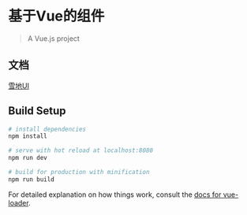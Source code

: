 # 基于Vue的组件

> A Vue.js project

## 文档
[雪地UI](https://tall-ui.github.io/)

## Build Setup

``` bash
# install dependencies
npm install

# serve with hot reload at localhost:8080
npm run dev

# build for production with minification
npm run build
```

For detailed explanation on how things work, consult the [docs for vue-loader](http://vuejs.github.io/vue-loader).
